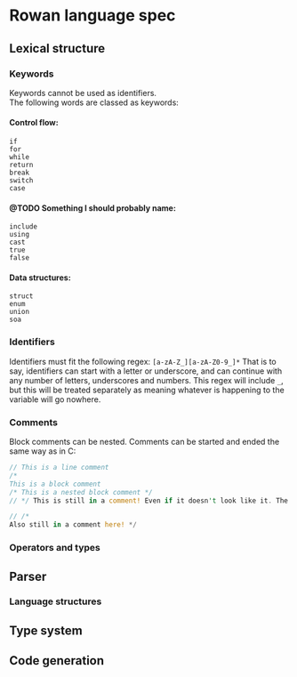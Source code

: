 # Rowan language spec

## Lexical structure

### Keywords
Keywords cannot be used as identifiers.   
The following words are classed as keywords:   
#### Control flow:
```
if
for
while
return
break
switch
case
```
####  @TODO Something I should probably name:
```
include
using
cast
true
false
```
#### Data structures:
```
struct
enum
union
soa
```

### Identifiers

Identifiers must fit the following regex: `[a-zA-Z_][a-zA-Z0-9_]*`
That is to say, identifiers can start with a letter or underscore, and can continue with any number of letters, underscores and numbers.
This regex will include `_`, but this will be treated separately as meaning whatever is happening to the variable will go nowhere.

### Comments
Block comments can be nested. Comments can be started and ended the same way as in C:
```rust
// This is a line comment
/*
This is a block comment
/* This is a nested block comment */
// */ This is still in a comment! Even if it doesn't look like it. The line comment at the start of this line makes it so.

// /*
Also still in a comment here! */
```

### Operators and types


## Parser

### Language structures

## Type system

## Code generation